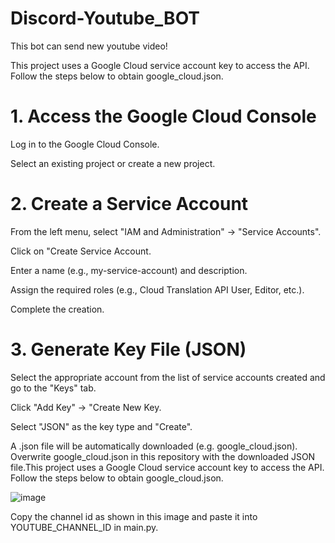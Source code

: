 # Discord-Youtube_BOT
This bot can send new youtube video!

This project uses a Google Cloud service account key to access the API. Follow the steps below to obtain google_cloud.json.

# 1. Access the Google Cloud Console 
Log in to the Google Cloud Console.

Select an existing project or create a new project.

# 2. Create a Service Account 
From the left menu, select "IAM and Administration" → "Service Accounts".

Click on "Create Service Account.

Enter a name (e.g., my-service-account) and description.

Assign the required roles (e.g., Cloud Translation API User, Editor, etc.).

Complete the creation.

# 3. Generate Key File (JSON) 
Select the appropriate account from the list of service accounts created and go to the "Keys" tab.

Click "Add Key" → "Create New Key.

Select "JSON" as the key type and "Create".

A .json file will be automatically downloaded (e.g. google_cloud.json).
Overwrite google_cloud.json in this repository with the downloaded JSON file.This project uses a Google Cloud service account key to access the API. Follow the steps below to obtain google_cloud.json.

![image](https://github.com/user-attachments/assets/56a0d601-357d-4d87-a71b-aa4ce154fd3f)

Copy the channel id as shown in this image and paste it into YOUTUBE_CHANNEL_ID in main.py.
